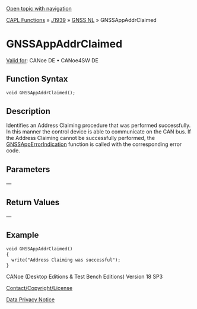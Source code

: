 [Open topic with navigation](../../../../../../CANoeDEFamily.htm#Topics/CAPLFunctions/J1939/GNSSNodeLayer/Functions/CAPLfunctionGNSSappaddrclaimed.md)

[CAPL Functions](../../../CAPLfunctions.md) » [J1939](../../CAPLfunctionsJ1939StartPage.md) » [GNSS NL](../CAPLfunctionsGNSSNLOverview.md) » GNSSAppAddrClaimed

# GNSSAppAddrClaimed

[Valid for](../../../../Shared/FeatureAvailability.md): CANoe DE • CANoe4SW DE

## Function Syntax

```markdown
void GNSSAppAddrClaimed();
```

## Description

Identifies an Address Claiming procedure that was performed successfully. In this manner the control device is able to communicate on the CAN bus. If the Address Claiming cannot be successfully performed, the [GNSSAppErrorIndication](CAPLfunctionGNSSapperrorindication.md) function is called with the corresponding error code.

## Parameters

—

## Return Values

—

## Example

```markdown
void GNSSAppAddrClaimed()
{
  write("Address Claiming was successful");
}
```

CANoe (Desktop Editions & Test Bench Editions) Version 18 SP3

[Contact/Copyright/License](../../../../Shared/ContactCopyrightLicense.md)

[Data Privacy Notice](https://www.vector.com/int/en/company/get-info/privacy-policy/)
